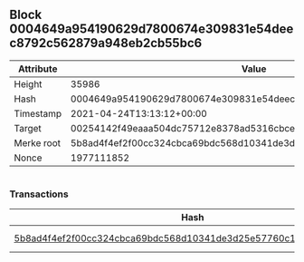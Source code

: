 ## Block 0004649a954190629d7800674e309831e54deec8792c562879a948eb2cb55bc6

Attribute | Value
--- | ---
Height | 35986
Hash | 0004649a954190629d7800674e309831e54deec8792c562879a948eb2cb55bc6
Timestamp | 2021-04-24T13:13:12+00:00
Target | 00254142f49eaaa504dc75712e8378ad5316cbcead634704b3734b6271167cc4
Merke root | 5b8ad4f4ef2f00cc324cbca69bdc568d10341de3d25e57760c144c8583488737
Nonce | 1977111852

```

```

### Transactions

Hash | Amount
--- | ---
[5b8ad4f4ef2f00cc324cbca69bdc568d10341de3d25e57760c144c8583488737](5b8ad4f4ef2f00cc324cbca69bdc568d10341de3d25e57760c144c8583488737.md) | 10.00000000 SKEPTI 
